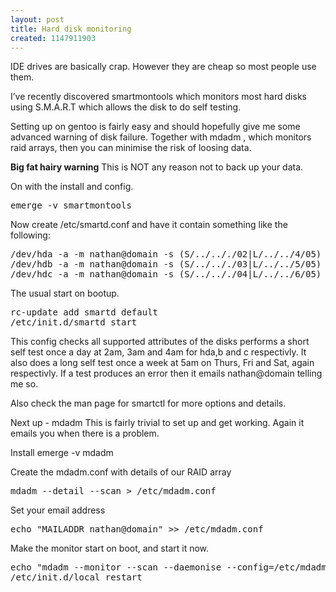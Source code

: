 ```yaml
--- 
layout: post
title: Hard disk monitoring
created: 1147911903
---
```

IDE drives are basically crap. However they are cheap so most people use them.

I’ve recently discovered smartmontools which monitors most hard disks using S.M.A.R.T which allows the disk to do self testing.

Setting up on gentoo is fairly easy and should hopefully give me some advanced warning of disk failure. Together with mdadm , which monitors raid arrays, then you can minimise the risk of loosing data.

**Big fat hairy warning**
This is NOT any reason not to back up your data.

On with the install and config.
<pre>
emerge -v smartmontools
</pre>
Now create /etc/smartd.conf and have it contain something like the
following:
<pre>
/dev/hda -a -m nathan@domain -s (S/../.././02|L/../../4/05)
/dev/hdb -a -m nathan@domain -s (S/../.././03|L/../../5/05)
/dev/hdc -a -m nathan@domain -s (S/../.././04|L/../../6/05)
</pre>
The usual start on bootup.
<pre>
rc-update add smartd default
/etc/init.d/smartd start
</pre>

This config checks all supported attributes of the disks performs a short self test once a day at 2am, 3am and 4am for hda,b and c respectivly. It also does a long self test once a week at 5am on Thurs, Fri and Sat, again respectivly.
If a test produces an error then it emails nathan@domain telling me so.

Also check the man page for smartctl for more options and details.

Next up - mdadm
This is fairly trivial to set up and get working. Again it emails you when there is a problem.

Install
emerge -v mdadm

Create the mdadm.conf with details of our RAID array
<pre>
mdadm --detail --scan > /etc/mdadm.conf
</pre>

Set your email address
<pre>
echo "MAILADDR nathan@domain" >> /etc/mdadm.conf
</pre>
Make the monitor start on boot, and start it now.
<pre>
echo "mdadm --monitor --scan --daemonise --config=/etc/mdadm.conf" >> /etc/conf.d/local.start
/etc/init.d/local restart
</pre>
